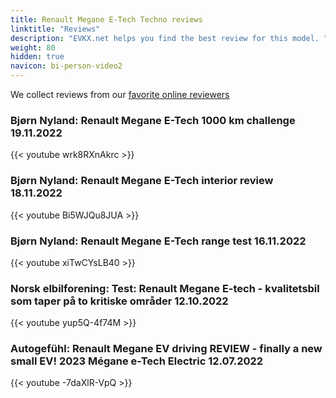```yaml
---
title: Renault Megane E-Tech Techno reviews
linktitle: "Reviews"
description: "EVKX.net helps you find the best review for this model. "
weight: 80
hidden: true
navicon: bi-person-video2
---
```

We collect reviews from our [favorite online reviewers](/guides/evreviewers/)

### Bjørn Nyland: Renault Megane E-Tech 1000 km challenge 19.11.2022

{{< youtube wrk8RXnAkrc >}}

### Bjørn Nyland: Renault Megane E-Tech interior review 18.11.2022

{{< youtube Bi5WJQu8JUA >}}

### Bjørn Nyland: Renault Megane E-Tech range test 16.11.2022

{{< youtube xiTwCYsLB40 >}}

### Norsk elbilforening: Test: Renault Megane E-tech - kvalitetsbil som taper på to kritiske områder 12.10.2022

{{< youtube yup5Q-4f74M >}}

### Autogefühl: Renault Megane EV driving REVIEW - finally a new small EV! 2023 Mégane e-Tech Electric 12.07.2022

{{< youtube -7daXlR-VpQ >}}

